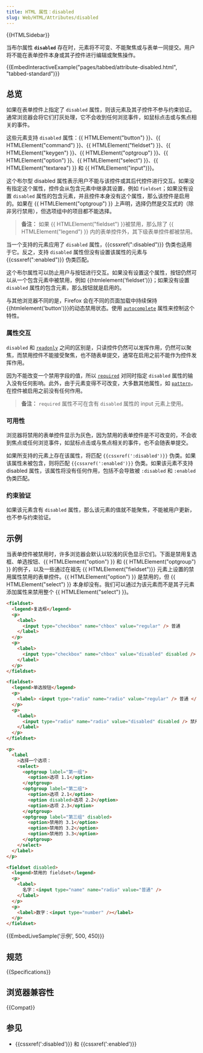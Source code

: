 ```yaml
---
title: HTML 属性：disabled
slug: Web/HTML/Attributes/disabled
---
```


{{HTMLSidebar}}

当布尔属性 **`disabled`** 存在时，元素将不可变、不能聚焦或与表单一同提交。用户将不能在表单控件本身或其子控件进行编辑或聚焦操作。

{{EmbedInteractiveExample("pages/tabbed/attribute-disabled.html", "tabbed-standard")}}

## 总览

如果在表单控件上指定了 `disabled` 属性，则该元素及其子控件不参与约束验证。通常浏览器会将它们打灰处理，它不会收到任何浏览事件，如鼠标点击或与焦点相关的事件。

这些元素支持 `disabled` 属性：{{ HTMLElement("button") }}、{{ HTMLElement("command") }}、{{ HTMLElement("fieldset") }}、{{ HTMLElement("keygen") }}、{{ HTMLElement("optgroup") }}、{{ HTMLElement("option") }}、{{ HTMLElement("select") }}、{{ HTMLElement("textarea") }} 和 {{ HTMLElement("input")}}。

这个布尔型 disabled 属性表示用户不能与该控件或其后代控件进行交互。如果没有指定这个属性，控件会从包含元素中继承其设置，例如 `fieldset`；如果没有设置 `disabled` 属性的包含元素，并且控件本身没有这个属性，那么该控件是启用的。如果在 {{ HTMLElement("optgroup") }} 上声明，选择仍然是交互式的（除非另行禁用），但选项组中的项目都不能选择。

> **备注：** 如果 {{ HTMLElement("fieldset") }}被禁用，那么除了 {{ HTMLElement("legend") }} 内的表单控件外，其下级表单控件都被禁用。

当一个支持的元素应用了 `disabled` 属性，{{cssxref(":disabled")}} 伪类也适用于它。反之，支持 `disabled` 属性但没有设置该属性的元素与 {{cssxref(":enabled")}} 伪类匹配。

这个布尔属性可以防止用户与按钮进行交互。如果没有设置这个属性，按钮仍然可以从一个包含元素中被禁用，例如 {{htmlelement('fieldset')}}；如果没有设置 `disabled` 属性的包含元素，那么按钮就是启用的。

与其他浏览器不同的是，Firefox 会在不同的页面加载中持续保持 {{htmlelement('button')}}的动态禁用状态。使用 [`autocomplete`](/zh-CN/docs/Web/HTML/Attributes/autocomplete) 属性来控制这个特性。

### 属性交互

`disabled` 和 [`readonly`](/zh-CN/docs/Web/HTML/Attributes/readonly) 之间的区别是，只读控件仍然可以发挥作用，仍然可以聚焦，而禁用控件不能接受聚焦，也不随表单提交，通常在启用之前不能作为控件发挥作用。

因为不能改变一个禁用字段的值，所以 [`required`](/zh-CN/docs/Web/HTML/Attributes/required) 对同时指定 `disabled` 属性的输入没有任何影响。此外，由于元素变得不可改变，大多数其他属性，如 [`pattern`](/zh-CN/docs/Web/HTML/Attributes/pattern)，在控件被启用之前没有任何作用。

> **备注：** `required` 属性不可在含有 `disabled` 属性的 input 元素上使用。

### 可用性

浏览器将禁用的表单控件显示为灰色，因为禁用的表单控件是不可改变的，不会收到焦点或任何浏览事件，如鼠标点击或与焦点相关的事件，也不会随表单提交。

如果所支持的元素上存在该属性，将匹配 `{{cssxref(':disabled')}}` 伪类。如果该属性未被包含，则将匹配 `{{cssxref(':enabled')}}` 伪类。如果该元素不支持 disabled 属性，该属性将没有任何作用，包括不会导致被 `:disabled` 和 `:enabled` 伪类匹配。

### 约束验证

如果该元素含有 `disabled` 属性，那么该元素的值就不能聚焦，不能被用户更新，也不参与约束验证。

## 示例

当表单控件被禁用时，许多浏览器会默认以较浅的灰色显示它们。下面是禁用复选框、单选按钮、{{ HTMLElement("option") }} 和 {{ HTMLElement("optgroup") }} 的例子，以及一些通过在祖先 {{ HTMLElement("fieldset")}} 元素上设置的禁用属性禁用的表单控件。{{ HTMLElement("option") }} 是禁用的，但 {{ HTMLElement("select") }} 本身却没有。我们可以通过为该元素而不是其子元素添加属性来禁用整个 {{ HTMLElement("select") }}。

```html
<fieldset>
  <legend>复选框</legend>
  <p>
    <label>
      <input type="checkbox" name="chbox" value="regular" /> 普通
    </label>
  </p>
  <p>
    <label>
      <input type="checkbox" name="chbox" value="disabled" disabled /> 禁用
    </label>
  </p>
</fieldset>

<fieldset>
  <legend>单选按钮</legend>
  <p>
    <label> <input type="radio" name="radio" value="regular" /> 普通 </label>
  </p>
  <p>
    <label>
      <input type="radio" name="radio" value="disabled" disabled /> 禁用
    </label>
  </p>
</fieldset>

<p>
  <label
    >选择一个选项：
    <select>
      <optgroup label="第一组">
        <option>选项 1.1</option>
      </optgroup>
      <optgroup label="第二组">
        <option>选项 2.1</option>
        <option disabled>选项 2.2</option>
        <option>选项 2.3</option>
      </optgroup>
      <optgroup label="第三组" disabled>
        <option>禁用的 3.1</option>
        <option>禁用的 3.2</option>
        <option>禁用的 3.3</option>
      </optgroup>
    </select>
  </label>
</p>

<fieldset disabled>
  <legend>禁用的 fieldset</legend>
  <p>
    <label>
      名字：<input type="name" name="radio" value="普通" />
    </label>
  </p>
  <p>
    <label>数字：<input type="number" /></label>
  </p>
</fieldset>
```

{{EmbedLiveSample('示例', 500, 450)}}

## 规范

{{Specifications}}

## 浏览器兼容性

{{Compat}}

## 参见

- {{cssxref(':disabled')}} 和 {{cssxref(':enabled')}}
